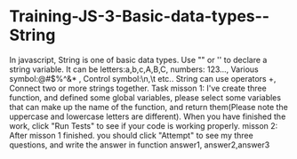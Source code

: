 # Training-JS-3-Basic-data-types--String
In javascript, String is one of basic data types. Use "" or '' to declare a string variable. It can be letters:a,b,c,A,B,C, numbers: 123..., Various symbol:@#$%^&amp;* , Control symbol:\n,\t etc..  String can use operators +, Connect two or more strings together.  Task misson 1: I've create three function, and defined some global variables, please select some variables that can make up the name of the function, and return them(Please note the uppercase and lowercase letters are different).  When you have finished the work, click "Run Tests" to see if your code is working properly.  misson 2: After misson 1 finished. you should click "Attempt" to see my three questions, and write the answer in function answer1, answer2,answer3
